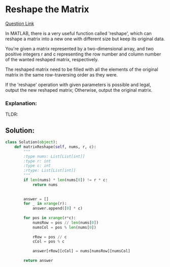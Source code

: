 # Reshape the Matrix  

[Question Link](https://leetcode.com/problems/reshape-the-matrix/)  

In MATLAB, there is a very useful function called 'reshape', which can reshape a matrix into a new one with different size but keep its original data.  

You're given a matrix represented by a two-dimensional array, and two positive integers r and c representing the row number and column number of the wanted reshaped matrix, respectively.  

The reshaped matrix need to be filled with all the elements of the original matrix in the same row-traversing order as they were.  

If the 'reshape' operation with given parameters is possible and legal, output the new reshaped matrix; Otherwise, output the original matrix.  

### Explanation:
TLDR: 

## Solution:
```Python
class Solution(object):
    def matrixReshape(self, nums, r, c):
        """
        :type nums: List[List[int]]
        :type r: int
        :type c: int
        :rtype: List[List[int]]
        """
        if len(nums) * len(nums[0]) != r * c:
            return nums
        
        
        answer = []
        for _ in xrange(r):
            answer.append([0] * c)
        
        for pos in xrange(r*c):
            numsRow = pos // len(nums[0])
            numsCol = pos % len(nums[0])
                
            rRow = pos // c
            cCol = pos % c
            
            answer[rRow][cCol] = nums[numsRow][numsCol]
        
        return answer
```
